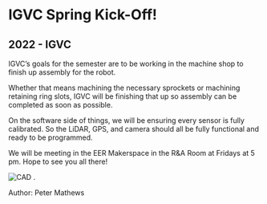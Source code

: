 # IGVC Spring Kick-Off!
## 2022 - IGVC

IGVC’s goals for the semester are to be working in the machine shop to finish up assembly for the robot.

Whether that means machining the necessary sprockets or machining retaining ring slots, IGVC will be finishing that up so assembly can be completed as soon as possible.

On the software side of things, we will be ensuring every sensor is fully calibrated. So the LiDAR, GPS, and camera should all be fully functional and ready to be programmed.

We will be meeting in the EER Makerspace in the R&A Room at Fridays at 5 pm. Hope to see you all there!

![CAD .](images/blog/2022-2-15-IGVC/IGVC2.22.png)


Author: Peter Mathews
